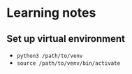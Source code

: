 # Learning notes

## Set up virtual environment 
* `python3 /path/to/venv`
* `source /path/to/venv/bin/activate`
